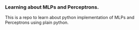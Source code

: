 ### Learning about MLPs and Perceptrons.

This is a repo to learn about python implementation of MLPs and Perceptrons using plain python.
